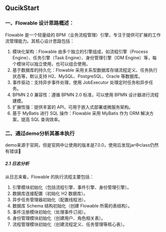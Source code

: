 



## QucikStart

  
### 一、Flowable 设计思路概述：
Flowable 是一个轻量级的 BPM（业务流程管理）引擎，专注于提供可扩展的工作流管理能力。其核心设计思路包括：

1. 模块化架构：Flowable 由多个独立的引擎组成，如流程引擎（Process Engine）、任务引擎（Task Engine）、身份管理引擎（IDM Engine）等，每个模块可以独立使用，也可以组合使用。
2. 基于数据库的持久化：Flowable 采用关系型数据库存储流程定义、任务执行状态等，默认支持 H2、MySQL、PostgreSQL、Oracle 等数据库。
3. 事件驱动：支持异步事件处理，使用 JobExecutor 处理定时任务和异步任务。
4. BPMN 2.0 兼容性：遵循 BPMN 2.0 标准，可以使用 BPMN 设计器进行流程建模。
5. 扩展性强：提供丰富的 API，可用于嵌入式部署或微服务架构。
6. 基于 MyBatis 进行 SQL 操作：Flowable 采用 MyBatis 作为 ORM 解决方案，提高 SQL 查询效率。  


### 二、通过demo分析其基本执行
demo来源于官网，但是官网中让使用的版本是7.0.0，使用后发现jar中class仍然有错误🥹  

##### 2.1 日志分析  
从日志来看，Flowable 的执行流程主要包括：

1. 引擎模块初始化（包括流程引擎、事件引擎、身份管理引擎）。
1. 数据库连接配置（初始化 H2 数据库）。
1. 异步任务管理器初始化（配置线程池）。
1. 数据库 Schema 结构初始化（创建 Flowable 所需的表结构）。
1. 事件注册模块初始化（处理事件订阅）。
1. 身份管理模块初始化（创建用户、角色相关表）。
1. 流程管理模块初始化（创建流程定义、任务管理等核心表）。  







